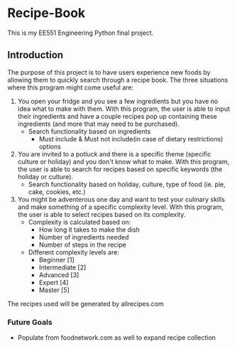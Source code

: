# Recipe-Book
This is my EE551 Engineering Python final project.

## Introduction
The purpose of this project is to have users experience new foods by allowing them to quickly search through a recipe book. The three situations where this program might come useful are: 

1. You open your fridge and you see a few ingredients but you have no idea what to make with them. With this program, the user is able to input their ingredients and have a couple recipes pop up containing these ingredients (and more that may need to be purchased).
    - Search functionality based on ingredients
      - Must include & Must not include(in case of dietary restrictions) options
2. You are invited to a potluck and there is a specific theme (specific culture or holiday) and you don't know what to make. With this program, the user is able to search for recipes based on specific keywords (the holiday or culture).
    - Search functionality based on holiday, culture, type of food (ie. pie, cake, cookies, etc.)
3. You might be adventerous one day and want to test your culinary skills and make something of a specific complexity level. With this program, the user is able to select recipes based on its complexity. 
    - Complexity is calculated based on: 
       - How long it takes to make the dish
       - Number of ingredients needed
       - Number of steps in the recipe
    - Different complexity levels are:
      - Beginner [1]
      - Intermediate [2]
      - Advanced [3]
      - Expert [4]
      - Master [5]

The recipes used will be generated by allrecipes.com

### Future Goals
* Populate from foodnetwork.com as well to expand recipe collection
